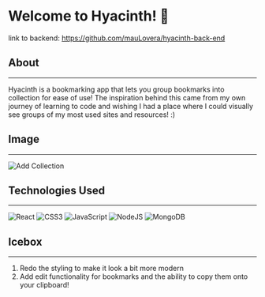 # **Welcome to Hyacinth!** 🌼

link to backend: https://github.com/mauLovera/hyacinth-back-end

## About
---

Hyacinth is a bookmarking app that lets you group bookmarks into collection for ease of use! The inspiration behind this came from my own journey of learning to code and wishing I had a place where I could visually see groups of my most used sites and resources! :)

## Image
---

![Add Collection](https://i.imgur.com/yC7vmYX.png)

## Technologies Used
---
![React](https://img.shields.io/badge/react-%2320232a.svg?style=for-the-badge&logo=react&logoColor=%2361DAFB)
![CSS3](https://img.shields.io/badge/css3-%231572B6.svg?style=for-the-badge&logo=css3&logoColor=white)
![JavaScript](https://img.shields.io/badge/javascript-%23323330.svg?style=for-the-badge&logo=javascript&logoColor=%23F7DF1E)
![NodeJS](https://img.shields.io/badge/node.js-6DA55F?style=for-the-badge&logo=node.js&logoColor=white)
![MongoDB](https://img.shields.io/badge/MongoDB-%234ea94b.svg?style=for-the-badge&logo=mongodb&logoColor=white)



## Icebox
---

1. Redo the styling to make it look a bit more modern
2. Add edit functionality for bookmarks and the ability to copy them onto your clipboard!

